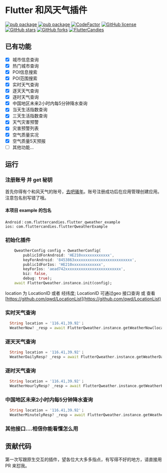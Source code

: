 # Flutter 和风天气插件 

[![pub package](https://img.shields.io/pub/v/flutter_qweather?logo=dart&label=stable&style=flat-square)](https://pub.dev/packages/flutter_qweather)
[![pub package](https://img.shields.io/pub/v/flutter_qweather?color=42a012&include_prereleases&label=dev&logo=dart&style=flat-square)](https://pub.dev/packages/flutter_qweather)
[![CodeFactor](https://img.shields.io/codefactor/grade/github/fluttercandies/flutter_qweather?logo=codefactor&logoColor=%23ffffff&style=flat-square)](https://www.codefactor.io/repository/github/fluttercandies/flutter_qweather)
[![GitHub license](https://img.shields.io/github/license/fluttercandies/flutter_qweather?style=flat-square)](https://github.com/fluttercandies/flutter_qweather/blob/master/LICENSE)
[![GitHub stars](https://img.shields.io/github/stars/fluttercandies/flutter_qweather?logo=github&style=flat-square)](https://github.com/fluttercandies/flutter_qweather/stargazers)
[![GitHub forks](https://img.shields.io/github/forks/fluttercandies/flutter_qweather?logo=github&style=flat-square)](https://github.com/fluttercandies/flutter_qweather/network)
<a target="_blank" href="https://jq.qq.com/?_wv=1027&k=5bcc0gy"><img border="0" src="https://pub.idqqimg.com/wpa/images/group.png" alt="FlutterCandies" title="FlutterCandies"></a>


## 已有功能
  - [x] 城市信息查询
  - [x] 热门城市查询
  - [x] POI信息搜索
  - [x] POI范围搜索
  - [x] 实时天气查询
  - [x] 逐天天气查询
  - [x] 逐时天气查询
  - [x] 中国地区未来2小时内每5分钟降水查询
  - [x] 当天生活指数查询
  - [x] 三天生活指数查询
  - [x] 天气灾害预警
  - [x] 灾害预警列表
  - [x] 空气质量实况
  - [x] 空气质量5天预报
  - [ ] 其他功能...

## 运行
### 注册账号 并 get 秘钥
首先你得有个和风天气的账号，[去吧骚年](https://id.qweather.com)。账号注册成功后在应用管理创建应用。注意包名别写错了哦。 

#### 本项目 example 的包名  

    Android：com.fluttercandies.flutter_qweather_example
    ios: com.fluttercandies.flutterQweatherExample
### 初始化插件
```dart
    QweatherConfig config = QweatherConfig(
        publicIdForAndroid: 'HE210xxxxxxxxxxxxx',
        keyForAndroid: '8453863xxxxxxxxxxxxxxxxxxxxxxxxxx',
        publicIdForIos: 'HE210xxxxxxxxxxxxx',
        keyForIos: 'aead742xxxxxxxxxxxxxxxxxxxxxxxxx',
        biz: false,
        debug: true);
    await FlutterQweather.instance.init(config);
```
  location 为 LocationID 或者 经纬度;
  LocationID 可通过geo 接口查询 或 查看[https://github.com/qwd/LocationList](https://github.com/qwd/LocationList)

### 实时天气查询
```dart
  String location = '116.41,39.92'；
  WeatherNow? _resp = await FlutterQweather.instance.getWeatherNow(location);
```

### 逐天天气查询

```dart
  String location = '116.41,39.92'；
  WeatherDailyResp? _resp = await FlutterQweather.instance.getWeatherDaily(location, WeatherDailyForecast.WeatherForecast3Day);
```

### 逐时天气查询
```dart
  String location = '116.41,39.92'；
  WeatherHourlyResp? _resp = await FlutterQweather.instance.getWeatherHourly(location, WeatherHourlyForecast.WeatherForecast24Hour);
```

### 中国地区未来2小时内每5分钟降水查询
```dart
  String location = '116.41,39.92'；
  WeatherMinutelyResp? _resp = await FlutterQweather.instance.getWeatherMinuteLy(location);
```
### 其他接口....相信你能看懂怎么用

## 贡献代码
第一次写跟原生交互的插件，望各位大大多多指点，有写得不好的地方，请直接用 PR 来怼我。